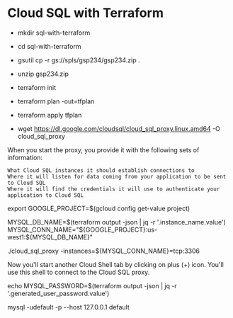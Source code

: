 # Cloud SQL with Terraform
- mkdir sql-with-terraform
- cd sql-with-terraform
- gsutil cp -r gs://spls/gsp234/gsp234.zip .
- unzip gsp234.zip
- terraform init
- terraform plan -out=tfplan
- terraform apply tfplan

- wget https://dl.google.com/cloudsql/cloud_sql_proxy.linux.amd64 -O cloud_sql_proxy

When you start the proxy, you provide it with the following sets of information:

    What Cloud SQL instances it should establish connections to
    Where it will listen for data coming from your application to be sent to Cloud SQL
    Where it will find the credentials it will use to authenticate your application to Cloud SQL

export GOOGLE_PROJECT=$(gcloud config get-value project)

MYSQL_DB_NAME=$(terraform output -json | jq -r '.instance_name.value')
MYSQL_CONN_NAME="${GOOGLE_PROJECT}:us-west1:${MYSQL_DB_NAME}"

./cloud_sql_proxy -instances=${MYSQL_CONN_NAME}=tcp:3306

Now you'll start another Cloud Shell tab by clicking on plus (+) icon. You'll use this shell to connect to the Cloud SQL proxy.

echo MYSQL_PASSWORD=$(terraform output -json | jq -r '.generated_user_password.value')

mysql -udefault -p --host 127.0.0.1 default